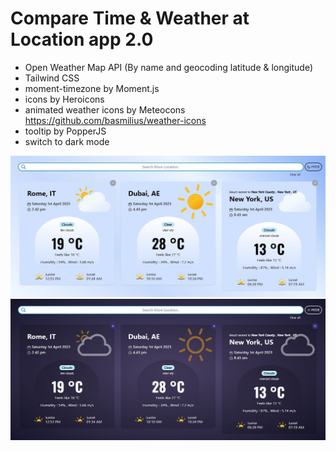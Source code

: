 # Compare Time & Weather at Location app 2.0
- Open Weather Map API (By name and geocoding latitude & longitude)
- Tailwind CSS
- moment-timezone by Moment.js
- icons by Heroicons
- animated weather icons by Meteocons https://github.com/basmilius/weather-icons
- tooltip by PopperJS
- switch to dark mode

![alt text](https://github.com/farahasylah/Vue-Timezone-Weather-Compare-2.0/blob/master/screenshots/locations.jpg?raw=true)
![alt text](https://github.com/farahasylah/Vue-Timezone-Weather-Compare-2.0/blob/master/screenshots/darkmode.jpg?raw=true)
